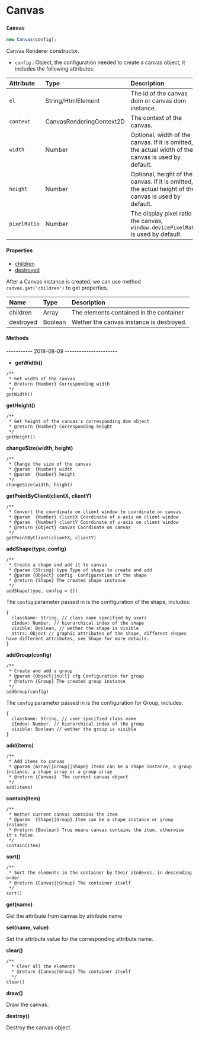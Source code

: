 # Canvas

### `Canvas`

```javascript
new Canvas(config);
```

Canvas Renderer constructor.

-  `config` : Object, the configuration needed to create a canvas object, it includes the following attributes:

| Attribute | Type | Description |
| :--- | :--- | :--- |
| `el` | String/HtmlElement | The id of the canvas dom or canvas dom instance. |
| `context` | CanvasRenderingContext2D | The context of the canvas. |
| `width` | Number | Optional, width of the canvas. If it is omitted, the actual width of the canvas is used by default. |
| `height` | Number | Optional, height of the canvas. If it is omitted, the actual height of the canvas is used by default. |
| `pixelRatio` | Number | The display  pixel ratio of the canvas, `window.devicePixelRatio` is used by default. |

#### Properties

* [children](https://github.com/antvis/f2/blob/better-docs/docs/en-us-bak/api/g.md#_children)
* [destroyed](https://github.com/antvis/f2/blob/better-docs/docs/en-us-bak/api/g.md#_destroyed)

After a Canvas instance is created, we can use method `canvas.get('children')` to get properties.

| Name | Type | Description |
| :--- | :--- | :--- |
| children | Array | The elements contained in the container |
| destroyed | Boolean | Wether the canvas instance is destroyed. |

#### Methods

----------- 2018-08-09 ----------------------

* **getWidth\(\)**

```text
/**
 * Get width of the canvas
 * @return {Number} Corresponding width
 */
getWidth()	
```

**getHeight\(\)**

```text
/**
 * Get height of the canvas's corresponding dom object
 * @return {Number} Corresponding height
 */
getHeight()
```

**changeSize\(width, height\)**

```text
/**
 * Change the size of the canvas
 * @param  {Number} width  
 * @param  {Number} height 
 */
changeSize(width, height)
```

**getPointByClient\(clientX, clientY\)**

```text
/**
 * Convert the coordinate on client window to coordinate on canvas
 * @param  {Number} clientX Coordinate of x-axis on client window
 * @param  {Number} clientY Coordinate of y-axis on client window
 * @return {Object} canvas Coordinate on canvas
 */
getPointByClient(clientX, clientY)
```

**addShape\(type, config\)**

```text
/**
 * Create a shape and add it to canvas
 * @param {String} type Type of shape to create and add
 * @param {Object} config  Configuration of the shape
 * @return {Shape} The created shape instance
 */
addShape(type, config = {})
```

The `config` parameter passed in is the configuration of the shape, includes:

```text
{
  className: String, // class name specified by users
  zIndex: Number, // hierarchical index of the shape
  visible: Boolean, // wether the shape is visible
  attrs: Object // graphic attributes of the shape, different shapes have different attributes, see Shape for more details.
}
```

**addGroup\(config\)**

```text
/**
 * Create and add a group
 * @param {Object||null} cfg Configuration for group
 * @return {Group} The created group instance
 */
addGroup(config)
```

The `config` parameter passed in is the configuration for Group, includes:

```text
{
  className: String, // user specified class name
  zIndex: Number, // hierarchical index of the group
  visible: Boolean // wether the group is visible
}
```

**add\(items\)**

```text
/**
 * Add items to canvas
 * @param {Array||Group||Shape} Items can be a shape instance, a group instance, a shape array or a group array
 * @return {Canvas}  The current canvas object
 */
add(items)
```

**contain\(item\)**

```text
/**
 * Wether current canvas contains the item
 * @param  {Shape||Group} Item can be a shape instance or group instance
 * @return {Boolean} True means canvas contains the item, otherwise it's false.
 */
contain(item)
```

**sort\(\)**

```text
/**
 * Sort the elements in the container by their zIndexes, in descending order
 * @return {Canvas||Group} The container itself
 */
sort()
```

**get\(name\)**

Get the attribute from canvas by attribute name

**set\(name, value\)**

Set the attribute value for the corresponding attribute name.

**clear\(\)**

```text
/**
  * Clear all the elements
  * @return {Canvas|Group} The container itself
  */
clear()
```

**draw\(\)**

Draw the canvas.

**destroy\(\)**

Destroy the canvas object.

